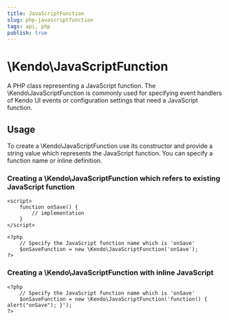 ```yaml
---
title: JavaScriptFunction
slug: php-javascriptfunction
tags: api, php
publish: true
---
```


# \Kendo\JavaScriptFunction

A PHP class representing a JavaScript function. The \Kendo\JavaScriptFunction is commonly used for specifying
event handlers of Kendo UI events or configuration settings that need a JavaScript function.

## Usage

To create a \Kendo\JavaScriptFunction use its constructor and provide a string value which represents the JavaScript function.
You can specify a function name or inline definition.

### Creating a \Kendo\JavaScriptFunction which refers to existing JavaScript function

    <script>
        function onSave() {
            // implementation
        }
    </script>

    <?php
        // Specify the JavaScript function name which is 'onSave'
        $onSaveFunction = new \Kendo\JavaScriptFunction('onSave');
    ?>

### Creating a \Kendo\JavaScriptFunction with inline JavaScript

    <?php
        // Specify the JavaScript function name which is 'onSave'
        $onSaveFunction = new \Kendo\JavaScriptFunction('function() { alert("onSave"); }');
    ?>
 
